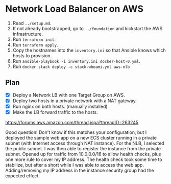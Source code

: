 # Network Load Balancer on AWS

1. Read `../setup.md`.
1. If not already bootstrapped, go to `../foundation` and kickstart the AWS infrastructure.
1. Run `terraform init`.
1. Run `terraform apply`.
1. Copy the hostnames into the `inventory.ini` so that Ansible knows which hosts to provision.
1. Run `ansible-playbook -i inventory.ini docker-host-0.yml`.
1. Run `docker stack deploy -c stack-whoami.yml aws-nlb`

## Plan

- [x] Deploy a Network LB with one Target Group on AWS.
- [x] Deploy two hosts in a private network with a NAT gateway.
- [x] Run nginx on both hosts. (manually installed)
- [x] Make the LB forward traffic to the hosts.

https://forums.aws.amazon.com/thread.jspa?threadID=263245

Good question! Don't know if this matches your configuration, but I deployed the sample web app on a new ECS cluster running in a private subnet (with Internet access through NAT instance). For the NLB, I selected the public subnet. I was then able to register the instance from the private subnet. Opened up for traffic from 10.0.0.0/16 to allow health checks, plus one more rule to cover my IP address. The health check took some time to stabilize, but after a short while I was able to access the web app. Adding/removing my IP address in the instance security group had the expected effect.
